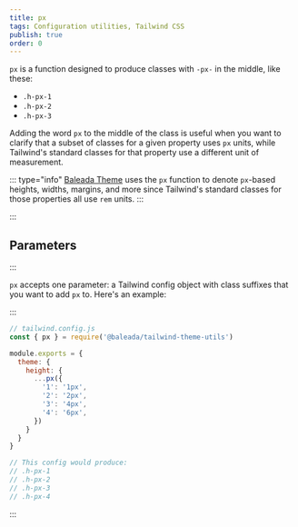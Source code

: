 ```yaml
---
title: px
tags: Configuration utilities, Tailwind CSS
publish: true
order: 0
---
```


`px` is a function designed to produce classes with `-px-` in the middle, like these: 
- `.h-px-1`
- `.h-px-2`
- `.h-px-3`

Adding the word `px` to the middle of the class is useful when you want to clarify that a subset of classes for a given property uses `px` units, while Tailwind's standard classes for that property use a different unit of measurement.

::: type="info"
[Baleada Theme](/docs/theme) uses the `px` function to denote `px`-based heights, widths, margins, and more since Tailwind's standard classes for those properties all use `rem` units.
:::


:::
## Parameters
:::

`px` accepts one parameter: a Tailwind config object with class suffixes that you want to add `px` to. Here's an example:

:::
```js
// tailwind.config.js
const { px } = require('@baleada/tailwind-theme-utils')

module.exports = {
  theme: {
    height: {
      ...px({
        '1': '1px',
        '2': '2px',
        '3': '4px',
        '4': '6px',
      })
    }
  }
}

// This config would produce:
// .h-px-1
// .h-px-2
// .h-px-3
// .h-px-4
```
:::